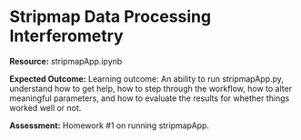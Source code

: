 # Stripmap Data Processing Interferometry

**Resource:** stripmapApp.ipynb

**Expected Outcome:** Learning outcome: An ability to run stripmapApp.py, understand how to get help, how to step through the workflow, how to alter meaningful parameters, and how to evaluate the results for whether things worked well or not.

**Assessment:** Homework #1 on running stripmapApp.
